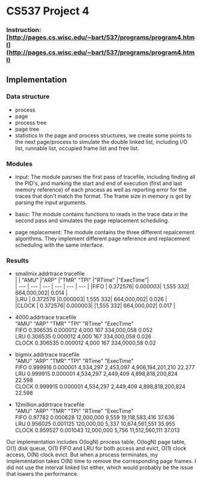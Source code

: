 # CS537 Project 4
### Instruction: [http://pages.cs.wisc.edu/~bart/537/programs/program4.html](http://pages.cs.wisc.edu/~bart/537/programs/program4.html)
## Implementation
### Data structure
- process
- page
- process tree
- page tree
- statistics
In the page and process structures, we create some points to the next page/process to simulate the double linked list, including I/O list, runnable list, occupied frame list and free list.
### Modules
- input: The module pasrses the first pass of tracefile, including finding all the PID's, and marking the start and end of execution (first and last memory reference) of each process as well as reporting error for the traces that don't match the format. The frame size in memory is got by parsing the input arguments.

- basic: The module contains functions to reads in the trace data in the second pass and simulates the page replacement scheduling. 

- page replacement: The module contains the three different repalcement algorithms. They implement different page reference and replacement scheduling with the same interface.

### Results
- smallmix.addrtrace  tracefile <br/>
|      | "AMU"    |"ARP"	    |"TMR" "TPI"	 |"RTime"	|"ExecTime"| <br/>
| --- | --- | --- | --- | --- | --- |
|FIFO |  0.372576|	0.000003|	1,555	332|	664,000,002|	0.014 |  <br/>
|LRU   | 0.372576	|0.000003|	1,555	332|	664,000,002|	0.026 |  <br/>
|CLOCK | 0.372576|	0.000003|	|1,555	332|	664,000,002|	0.017 | <br/>

- 4000.addrtrace  tracefile  <br/>
       "AMU"    "ARP"	    "TMR" "TPI"	 "RTime"	"ExecTime" <br/>
FIFO   0.306535	0.000012	4,000	167	334,000,058	0.052  <br/>
LRU    0.306535	0.000012	4,000	167	334,000,058	0.026 <br/>
CLOCK  0.306535	0.000012	4,000	167	334,0000,58	0.02 <br/>
 
- bigmix.addrtrace  tracefile <br/>
       "AMU"    "ARP"	    "TMR"       "TPI"	       "RTime"	   "ExecTime" <br/>
FIFO   0.999916	0.000001	4,534,297	2,453,097	4,906,194,201,210	22.277 <br/>
LRU    0.999915	0.000001	4,534,297	2,449,409	4,898,818,200,824	22.598 <br/>
CLOCK  0.999915	0.000001	4,534,297	2,449,409	4,898,818,200,824	22.598 <br/>

- 12million.addrtrace  tracefile <br/>
       "AMU"    "ARP"	    "TMR"       "TPI"	    "RTime"	   "ExecTime" <br/>
FIFO   0.97782	0.000628	12,000,000	9,559	19,118,583,416	37.636 <br/>
LRU    0.956025	0.001125	120,000,00	5,337	10,674,561,551	35.955 <br/>
CLOCK  0.959527	0.001043	12,000,000	5,756	11,512,560,111	37.013 <br/>

Our implementation includes O(logN) process table, O(logN) page table, O(1) disk queue, O(1) FIFO and LRU for both access and evict, O(1) clock access, O(N) clock evict. But when a process terminates, my implementation takes O(N) time to remove the corresponding page frames. I did not use the interval linked list either, which would probably be the issue that lowers the performance.


          
